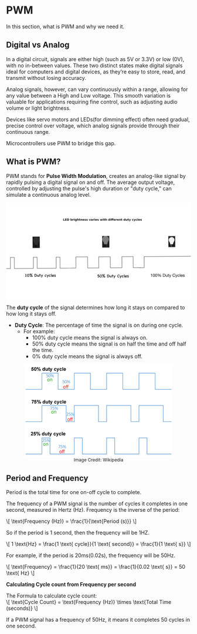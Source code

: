
# PWM

In this section, what is PWM and why we need it.

## Digital vs Analog
In a digital circuit, signals are either high (such as 5V or 3.3V) or low (0V), with no in-between values. These two distinct states make digital signals ideal for computers and digital devices, as they’re easy to store, read, and transmit without losing accuracy.   

Analog signals, however, can vary continuously within a range, allowing for any value between a High and Low voltage.  This smooth variation is valuable for applications requiring fine control, such as adjusting audio volume or light brightness.

Devices like servo motors and LEDs(for dimming effect) often need gradual, precise control over voltage, which analog signals provide through their continuous range.

Microcontrollers use PWM to bridge this gap.

## What is PWM?
PWM stands for **Pulse Width Modulation**, creates an analog-like signal by rapidly pulsing a digital signal on and off. The average output voltage, controlled by adjusting the pulse's high duration or "duty cycle," can simulate a continuous analog level. 
 
 <img style="display: block; margin: auto;" alt="pico2" src="./assets/led-pwm.jpg" />


The **duty cycle** of the signal determines how long it stays on compared to how long it stays off. 

- **Duty Cycle**: 
The percentage of time the signal is on during one cycle. 
  - For example:
    - 100% duty cycle means the signal is always on.
    - 50% duty cycle means the signal is on half the time and off half the time.
    - 0% duty cycle means the signal is always off.
<img style="display: block; margin: auto;" alt="pico2" src="../images/pwm-duty-cycle.png" />
<span style="text-align: center;display: block; margin: auto;  font-size: 12px;">Image Credit: Wikipedia</span>

## Period and Frequency
Period is the total time for one on-off cycle to complete. 

The frequency of a PWM signal is the number of cycles it completes in one second, measured in Hertz (Hz).  Frequency is the inverse of the period:

\\[
\text{Frequency (Hz)} = \\frac{1}{\text{Period (s)}}
\\]

So if the period is 1 second, then the frequency will be 1HZ.

\\[
1 \text{Hz} = \\frac{1 \text{ cycle}}{1 \text{ second}} = \\frac{1}{1 \text{ s}}
\\]

For example, if the period is 20ms(0.02s), the frequency will be 50Hz.

\\[
\text{Frequency} = \\frac{1}{20 \text{ ms}} = \\frac{1}{0.02 \text{ s}} = 50 \text{ Hz}
\\]



**Calculating Cycle count from Frequency per second**

The Formula to calculate cycle count:  
\\[
\text{Cycle Count} = \text{Frequency (Hz)} \\times \text{Total Time (seconds)}
\\]

If a PWM signal has a frequency of 50Hz, it means it completes 50 cycles in one second.
